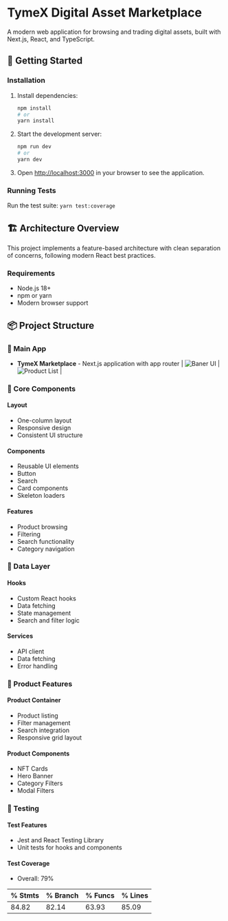 # TymeX Digital Asset Marketplace

A modern web application for browsing and trading digital assets, built with Next.js, React, and TypeScript.
## 🚀 Getting Started

### Installation
1. Install dependencies:
   ```bash
   npm install
   # or
   yarn install
   ```

2. Start the development server:
   ```bash
   npm run dev
   # or
   yarn dev
   ```

3. Open [http://localhost:3000](http://localhost:3000) in your browser to see the application.

### Running Tests
Run the test suite: 
```yarn test:coverage```

## 🏗 Architecture Overview
This project implements a feature-based architecture with clean separation of concerns, following modern React best practices.

### Requirements
- Node.js 18+
- npm or yarn
- Modern browser support

## 📦 Project Structure

### 🎯 Main App
- **TymeX Marketplace** - Next.js application with app router
| ![Baner UI](./docs/baner.png) | ![Product List](./docs/list.png) |

### 🔨 Core Components
#### Layout
- One-column layout
- Responsive design
- Consistent UI structure

#### Components
- Reusable UI elements
- Button
- Search
- Card components
- Skeleton loaders

#### Features
- Product browsing
- Filtering
- Search functionality
- Category navigation

### 💾 Data Layer

#### Hooks
- Custom React hooks
- Data fetching
- State management
- Search and filter logic



#### Services
- API client
- Data fetching
- Error handling

### 🎪 Product Features
#### Product Container
- Product listing
- Filter management
- Search integration
- Responsive grid layout

#### Product Components
- NFT Cards
- Hero Banner
- Category Filters
- Modal Filters

###  🧪 Testing
#### Test Features
- Jest and React Testing Library
- Unit tests for hooks and components

#### Test Coverage
- Overall: 79%

| % Stmts | % Branch | % Funcs | % Lines | 
|---------|----------|---------|---------|
|   84.82 |    82.14 |   63.93 |   85.09 |

